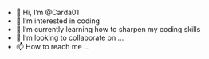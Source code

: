 - 👋 Hi, I’m @Carda01
- 👀 I’m interested in coding
- 🌱 I’m currently learning how to sharpen my coding skills
- 💞️ I’m looking to collaborate on ...
- 📫 How to reach me ...

<!---
Carda01/Carda01 is a ✨ special ✨ repository because its `README.md` (this file) appears on your GitHub profile.
You can click the Preview link to take a look at your changes.
--->
